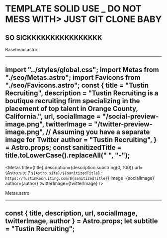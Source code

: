 # TEMPLATE SOLID USE _ DO NOT MESS WITH> JUST GIT CLONE BABY 

## SO SICKKKKKKKKKKKKKKKK



Basehead.astro

---
import "../styles/global.css";
import Metas from "./seo/Metas.astro";
import Favicons from "./seo/Favicons.astro";
const {
  title = "Tustin Recruiting",
  description = "Tustin Recruiting is a boutique recruiting firm specializing in the placement of top talent in Orange County, California.",
  url,
  socialImage = "/social-preview-image.png",
  twitterImage = "/twitter-preview-image.png", // Assuming you have a separate image for Twitter
  author = "Tustin Recruiting",
} = Astro.props;
const sanitizedTitle = title.toLowerCase().replaceAll(" ", "-");
---
<Metas
  title={title}
  description={description.substring(0, 100)}
  url={Astro.site
    ? `${Astro.site}/${sanitizedTitle}`
    : `https://TustinRecruiting.com/${sanitizedTitle}`}
  image={socialImage}
  author={author}
  twitterImage={twitterImage}
/>
<Favicons />
<link
  href="https://api.fontshare.com/v2/css?f[]=jet-brains-mono@1,2&display=swap"
  rel="stylesheet"
/>
<link
  rel="preconnect"
  href="https://rsms.me/"
/>
<link
  rel="stylesheet"
  href="https://rsms.me/inter/inter.css"
/>
<!---- Alpine integrations -->
<script
  defer
  src="https://unpkg.com/@alpinejs/focus@3.10.3/dist/cdn.min.js"
></script>
<script
  defer
  src="https://unpkg.com/alpinejs@3.10.3/dist/cdn.min.js"
></script>
<!---- mailgo -->
<script src="https://unpkg.com/mailgo@0.12.2/dist/mailgo.min.js"></script>



Metas.astro

---
const { title, description, url, socialImage, twitterImage, author } =
  Astro.props;
let subtitle = "Tustin Recruiting";
---
<!--
    Standard meta
 -->
<meta charset="UTF-8" />
<meta name="author" content="Yout name" />
<meta name="theme-color" content="#ffffff" />
<meta name="viewport" content="width=device-width" />
<meta name="msapplication-TileColor" content="#ffffff" />
<meta http-equiv="X-UA-Compatible" content="IE=edge,chrome=1" />
<meta name="viewport" content="width=device-width, initial-scale=1" />
<meta name="your keywords" content="Add ypour keywords here" />
<!--
    General meta for Open Graphs
 -->
<meta name="title" content={`${title} - ${subtitle}`} />
<meta name="description" content={description} />
<meta name="author" content={author} />
<!---------------------
    open graph standard
--------------------->
<meta property="og:title" content={`${title} - ${subtitle}`} />
<meta property="og:description" content={description} />
<meta property="og:type" content="website" />
<meta property="og:url" content={url} />
<!---------------------
     open graph Meta
--------------------->
<meta
  property="og:image"
  content={Astro.site ? `${Astro.site}${socialImage}` : socialImage}
/>
<!---------------------
    Open Graph Twitter
 --------------------->

<meta property="og:site_name" content={title} />
<meta name="twitter:card" content="summary_large_image" />
<meta name="twitter:description" content={description} />
<meta
  name="twitter:image"
  content={Astro.site ? `${Astro.site}${twitterImage}` : twitterImage}
/>
<title>{title} - {subtitle}</title>
